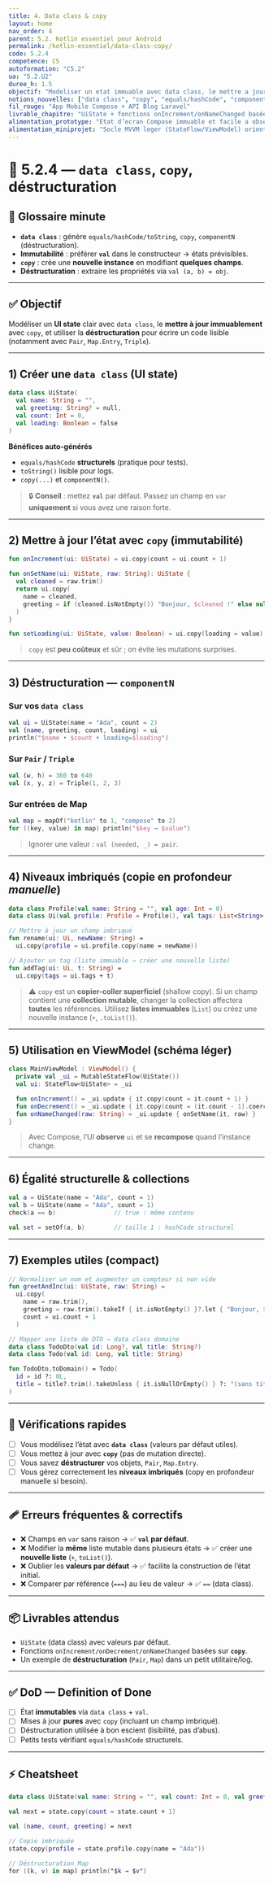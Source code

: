 ```yaml
---
title: 4. Data class & copy
layout: home
nav_order: 4
parent: 5.2. Kotlin essentiel pour Android
permalink: /kotlin-essentiel/data-class-copy/
code: 5.2.4
competence: C5
autoformation: "C5.2"
ua: "5.2.U2"
duree_h: 1.5
objectif: "Modeliser un etat immuable avec data class, le mettre a jour via copy et utiliser la destructuration."
notions_nouvelles: ["data class", "copy", "equals/hashCode", "componentN (destructuration)", "Immutabilite"]
fil_rouge: "App Mobile Compose + API Blog Laravel"
livrable_chapitre: "UiState + fonctions onIncrement/onNameChanged basées sur copy + exemples de destructuration"
alimentation_prototype: "Etat d’ecran Compose immuable et facile a observer"
alimentation_miniprojet: "Socle MVVM leger (StateFlow/ViewModel) oriente etat"
---
```



# 📘 5.2.4 — `data class`, `copy`, déstructuration

## 📒 Glossaire minute
- **`data class`** : génère `equals/hashCode/toString`, `copy`, `componentN` (déstructuration).
- **Immutabilité** : préférer **`val`** dans le constructeur → états prévisibles.
- **`copy`** : crée une **nouvelle instance** en modifiant **quelques champs**.
- **Déstructuration** : extraire les propriétés via `val (a, b) = obj`.

---

## ✅ Objectif
Modéliser un **UI state** clair avec `data class`, le **mettre à jour immuablement** avec `copy`, et utiliser la **déstructuration** pour écrire un code lisible (notamment avec `Pair`, `Map.Entry`, `Triple`).

---

## 1) Créer une `data class` (UI state)

```kotlin
data class UiState(
  val name: String = "",
  val greeting: String? = null,
  val count: Int = 0,
  val loading: Boolean = false
)
````

**Bénéfices auto-générés**

* `equals/hashCode` **structurels** (pratique pour tests).
* `toString()` lisible pour logs.
* `copy(...)` et `componentN()`.

> 🔒 **Conseil** : mettez **`val`** par défaut. Passez un champ en `var` **uniquement** si vous avez une raison forte.

---

## 2) Mettre à jour l’état avec `copy` (immutabilité)

```kotlin
fun onIncrement(ui: UiState) = ui.copy(count = ui.count + 1)

fun onSetName(ui: UiState, raw: String): UiState {
  val cleaned = raw.trim()
  return ui.copy(
    name = cleaned,
    greeting = if (cleaned.isNotEmpty()) "Bonjour, $cleaned !" else null
  )
}

fun setLoading(ui: UiState, value: Boolean) = ui.copy(loading = value)
```

> `copy` est **peu coûteux** et sûr ; on évite les mutations surprises.

---

## 3) Déstructuration — `componentN`

### Sur vos `data class`

```kotlin
val ui = UiState(name = "Ada", count = 2)
val (name, greeting, count, loading) = ui
println("$name • $count • loading=$loading")
```

### Sur `Pair` / `Triple`

```kotlin
val (w, h) = 360 to 640
val (x, y, z) = Triple(1, 2, 3)
```

### Sur entrées de Map

```kotlin
val map = mapOf("kotlin" to 1, "compose" to 2)
for ((key, value) in map) println("$key → $value")
```

> Ignorer une valeur : `val (needed, _) = pair`.

---

## 4) Niveaux imbriqués (copie en profondeur *manuelle*)

```kotlin
data class Profile(val name: String = "", val age: Int = 0)
data class Ui(val profile: Profile = Profile(), val tags: List<String> = emptyList())

// Mettre à jour un champ imbriqué
fun rename(ui: Ui, newName: String) =
  ui.copy(profile = ui.profile.copy(name = newName))

// Ajouter un tag (liste immuable → créer une nouvelle liste)
fun addTag(ui: Ui, t: String) =
  ui.copy(tags = ui.tags + t)
```

> ⚠️ `copy` est un **copier-coller superficiel** (shallow copy). Si un champ contient une **collection mutable**, changer la collection affectera **toutes** les références. Utilisez **listes immuables** (`List`) ou créez une nouvelle instance (`+`, `.toList()`).

---

## 5) Utilisation en ViewModel (schéma léger)

```kotlin
class MainViewModel : ViewModel() {
  private val _ui = MutableStateFlow(UiState())
  val ui: StateFlow<UiState> = _ui

  fun onIncrement() = _ui.update { it.copy(count = it.count + 1) }
  fun onDecrement() = _ui.update { it.copy(count = (it.count - 1).coerceAtLeast(0)) }
  fun onNameChanged(raw: String) = _ui.update { onSetName(it, raw) }
}
```

> Avec Compose, l’UI **observe** `ui` et se **recompose** quand l’instance change.

---

## 6) Égalité structurelle & collections

```kotlin
val a = UiState(name = "Ada", count = 1)
val b = UiState(name = "Ada", count = 1)
check(a == b)                // true : même contenu

val set = setOf(a, b)        // taille 1 : hashCode structurel
```

---

## 7) Exemples utiles (compact)

```kotlin
// Normaliser un nom et augmenter un compteur si non vide
fun greetAndInc(ui: UiState, raw: String) =
  ui.copy(
    name = raw.trim(),
    greeting = raw.trim().takeIf { it.isNotEmpty() }?.let { "Bonjour, $it !" },
    count = ui.count + 1
  )

// Mapper une liste de DTO → data class domaine
data class TodoDto(val id: Long?, val title: String?)
data class Todo(val id: Long, val title: String)

fun TodoDto.toDomain() = Todo(
  id = id ?: 0L,
  title = title?.trim().takeUnless { it.isNullOrEmpty() } ?: "(sans titre)"
)
```

---

## 🧪 Vérifications rapides

* [ ] Vous modélisez l’état avec **`data class`** (valeurs par défaut utiles).
* [ ] Vous mettez à jour avec **`copy`** (pas de mutation directe).
* [ ] Vous savez **déstructurer** vos objets, `Pair`, `Map.Entry`.
* [ ] Vous gérez correctement les **niveaux imbriqués** (copy en profondeur manuelle si besoin).

---

## 🩹 Erreurs fréquentes & correctifs

* ❌ Champs en `var` sans raison → ✅ **`val` par défaut**.
* ❌ Modifier la **même** liste mutable dans plusieurs états → ✅ créer une **nouvelle liste** (`+`, `toList()`).
* ❌ Oublier les **valeurs par défaut** → ✅ facilite la construction de l’état initial.
* ❌ Comparer par référence (`===`) au lieu de valeur → ✅ `==` (data class).

---

## 📦 Livrables attendus

* `UiState` (data class) avec valeurs par défaut.
* Fonctions `onIncrement/onDecrement/onNameChanged` basées sur **`copy`**.
* Un exemple de **déstructuration** (`Pair`, `Map`) dans un petit utilitaire/log.

---

## ✅ DoD — Definition of Done

* [ ] État **immutables** via `data class` + `val`.
* [ ] Mises à jour **pures** avec `copy` (incluant un champ imbriqué).
* [ ] Déstructuration utilisée à bon escient (lisibilité, pas d’abus).
* [ ] Petits tests vérifiant `equals/hashCode` structurels.

---

## ⚡ Cheatsheet

```kotlin
data class UiState(val name: String = "", val count: Int = 0, val greeting: String? = null)

val next = state.copy(count = state.count + 1)

val (name, count, greeting) = next

// Copie imbriquée
state.copy(profile = state.profile.copy(name = "Ada"))

// Déstructuration Map
for ((k, v) in map) println("$k → $v")
```
